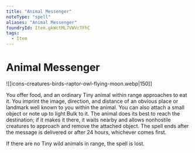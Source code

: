 ```yaml
---
title: "Animal Messenger"
noteType: "spell"
aliases: "Animal Messenger"
foundryId: Item.gkWctML7VWVcTFhC
tags:
  - Item
---
```


# Animal Messenger
![[icons-creatures-birds-raptor-owl-flying-moon.webp|150]]

You offer food, and an ordinary Tiny animal within range approaches to eat it. You imprint the image, direction, and distance of an obvious place or landmark well known to you within the animal. You can also attach a small object or note up to light Bulk to it. The animal does its best to reach the destination; if it makes it there, it waits nearby and allows nonhostile creatures to approach and remove the attached object. The spell ends after the message is delivered or after 24 hours, whichever comes first.

If there are no Tiny wild animals in range, the spell is lost.
